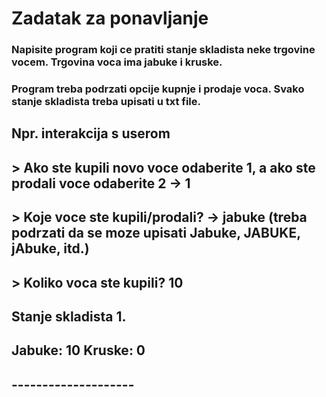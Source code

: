 # Zadatak za ponavljanje

### Napisite program koji ce pratiti stanje skladista neke trgovine vocem. Trgovina voca ima jabuke i kruske.
### Program treba podrzati opcije kupnje i prodaje voca. Svako stanje skladista treba upisati u txt file. 

## Npr. interakcija s userom
## > Ako ste kupili novo voce odaberite 1, a ako ste prodali voce odaberite 2 -> 1
## > Koje voce ste kupili/prodali? -> jabuke (treba podrzati da se moze upisati Jabuke, JABUKE, jAbuke, itd.)
## > Koliko voca ste kupili? 10
## Stanje skladista 1.
## Jabuke: 10 Kruske: 0
## --------------------

